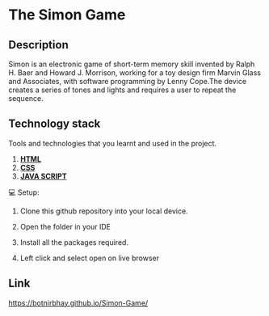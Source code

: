 # The Simon Game
## Description
Simon is an electronic game of short-term memory skill invented by Ralph H. Baer and Howard J. Morrison, working for a toy design firm Marvin Glass and Associates, with software programming by Lenny Cope.The device creates a series of tones and lights and requires a user to repeat the sequence.


## Technology stack

Tools and technologies that you learnt and used in the project.

1.  [**HTML**](https://html.com/)
2. [**CSS**](https://developer.mozilla.org/en-US/docs/Web/CSS)
3. [**JAVA SCRIPT**](https://www.javascript.com/)


💻 Setup:

1. Clone this github repository into your local device.

2. Open the  folder in your IDE 

3. Install all the packages required. 
4. Left click and select open on live browser

## Link 

https://botnirbhay.github.io/Simon-Game/




